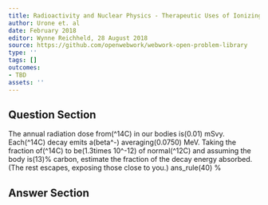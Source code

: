 ```yaml
---
title: Radioactivity and Nuclear Physics - Therapeutic Uses of Ionizing Radiation
author: Urone et. al
date: February 2018
editor: Wynne Reichheld, 28 August 2018
source: https://github.com/openwebwork/webwork-open-problem-library
type: ''
tags: []
outcomes:
- TBD
assets: ''
---
```


## Question Section 

The annual radiation dose from(^14C) in our bodies is(0.01) mSvy. Each(^14C) decay emits a(beta^-) averaging(0.0750) MeV. Taking the fraction of(^14C) to be(1.3times 10^-12) of normal(^12C) and assuming the body is(13)% carbon, estimate the fraction of the decay energy absorbed. (The rest escapes, exposing those close to you.)
ans_rule(40) %



## Answer Section

